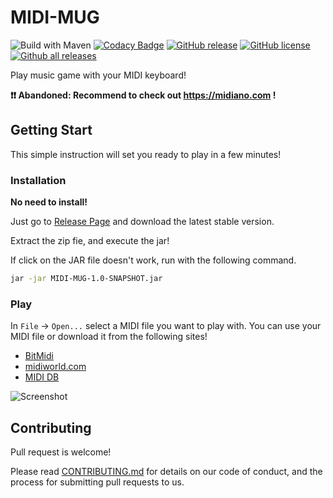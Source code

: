 # MIDI-MUG

![Build with Maven](https://github.com/dj6082013/MIDI-MUG/workflows/Build%20with%20Maven/badge.svg)
[![Codacy Badge](https://api.codacy.com/project/badge/Grade/c1d57b47c2fd44a3a5d9cbfdee44d22e)](https://app.codacy.com/manual/dj6082013/MIDI-MUG?utm_source=github.com&utm_medium=referral&utm_content=dj6082013/MIDI-MUG&utm_campaign=Badge_Grade_Settings)
[![GitHub release](https://img.shields.io/github/release/dj6082013/MIDI-MUG.svg)](https://GitHub.com/dj6082013/MIDI-MUG/releases/)
[![GitHub license](https://img.shields.io/github/license/dj6082013/MIDI-MUG.svg)](https://github.com/dj6082013/MIDI-MUG/blob/master/LICENSE)
[![Github all releases](https://img.shields.io/github/downloads/dj6082013/MIDI-MUG/total.svg)](https://github.com/dj6082013/MIDI-MUG/releases/)

Play music game with your MIDI keyboard!

**❗❗ Abandoned: Recommend to check out https://midiano.com !**

## Getting Start

This simple instruction will set you ready to play in a few minutes!

### Installation

**No need to install!**

Just go to [Release Page](https://github.com/dj6082013/MIDI-MUG/releases/) and download the latest stable version.

Extract the zip fie, and execute the jar!

If click on the JAR file doesn't work, run with the following command.

```sh
jar -jar MIDI-MUG-1.0-SNAPSHOT.jar
```

### Play

In `File` -> `Open...` select a MIDI file you want to play with.
You can use your MIDI file or download it from the following sites!

-   [BitMidi](https://bitmidi.com/)
-   [midiworld.com](https://www.midiworld.com/)
-   [MIDI DB](https://www.mididb.com/)

![Screenshot](https://github.com/dj6082013/MIDI-MUG/raw/master/screenshot.png?raw=true "Screenshot")

## Contributing

Pull request is welcome!

Please read [CONTRIBUTING.md](https://gist.github.com/dj6082013/MIDI-MUG) for details on our code of conduct, and the process for submitting pull requests to us.
